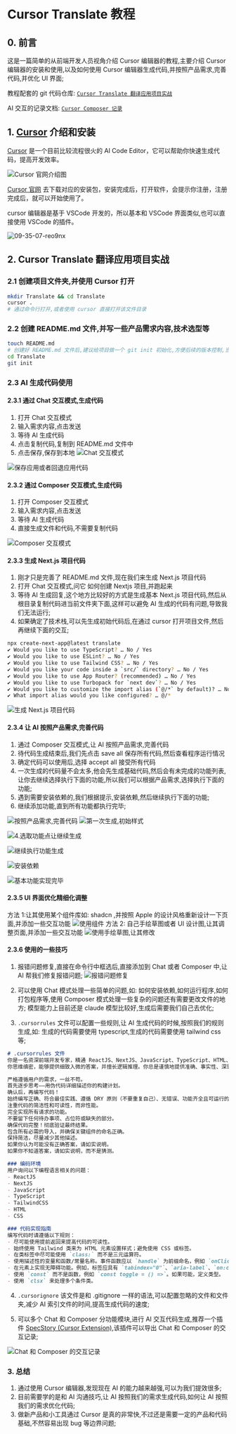 # Cursor Translate 教程

## 0. 前言

这是一篇简单的从前端开发人员视角介绍 Cursor 编辑器的教程,主要介绍 Cursor 编辑器的安装和使用,以及如何使用 Cursor 编辑器生成代码,并按照产品需求,完善代码,并优化 UI 界面;

教程配套的 git 代码仓库: [`Cursor Translate 翻译应用项目实战`](https://github.com/strawferry/cursor-translate)

AI 交互的记录文档: [`Cursor Composer 记录`](/.specstory/history/composer-交互.md)

## 1. [Cursor](https://www.cursor.com/) 介绍和安装

[Cursor](https://www.cursor.com/) 是一个目前比较流程很火的 AI Code Editor，它可以帮助你快速生成代码，提高开发效率。

![Cursor 官网介绍图](https://cdn.jsdelivr.net/gh/strawferry/GSS@master/uPic/20250123/17-39-52-JXEi6A.png)

[Cursor 官网](https://www.cursor.com/) 去下载对应的安装包，安装完成后，打开软件，会提示你注册，注册完成后，就可以开始使用了。

cursor 编辑器是基于 VSCode 开发的，所以基本和 VSCode 界面类似,也可以直接使用 VSCode 的插件。

![09-35-07-reo9nx](https://cdn.jsdelivr.net/gh/strawferry/GSS@master/uPic/20250124/09-35-07-reo9nx.png)

## 2. Cursor Translate 翻译应用项目实战

### 2.1 创建项目文件夹,并使用 Cursor 打开

```bash
mkdir Translate && cd Translate
cursor .
# 通过命令行打开,或者使用 cursor 直接打开该文件目录
```

### 2.2 创建 README.md 文件,并写一些产品需求内容,技术选型等

```bash
touch README.md
# 创建好 README.md 文件后,建议给项目做一个 git init 初始化,方便后续的版本控制,当然这个不是必须的
cd Translate
git init
```

### 2.3 AI 生成代码使用

#### 2.3.1 通过 Chat 交互模式,生成代码

1. 打开 Chat 交互模式
2. 输入需求内容,点击发送
3. 等待 AI 生成代码
4. 点击复制代码,复制到 README.md 文件中
5. 点击保存,保存到本地
![Chat 交互模式](https://cdn.jsdelivr.net/gh/strawferry/GSS@master/uPic/20250124/09-57-54-2G1u4V.png)

![保存应用或者回退应用代码](https://cdn.jsdelivr.net/gh/strawferry/GSS@master/uPic/20250124/10-00-55-GOa3bk.png)

#### 2.3.2 通过 Composer 交互模式,生成代码

1. 打开 Composer 交互模式
2. 输入需求内容,点击发送
3. 等待 AI 生成代码
4. 直接生成文件和代码,不需要复制代码

![Composer 交互模式](https://cdn.jsdelivr.net/gh/strawferry/GSS@master/uPic/20250124/10-15-25-zmvtLM.png)

#### 2.3.3 生成 Next.js 项目代码

1. 刚才只是完善了 README.md 文件,现在我们来生成 Next.js 项目代码
2. 打开 Chat 交互模式,问它 如何创建 Nextjs 项目,并跑起来
3. 等待 AI 生成回复,这个地方比较好的方式是生成基本 Next.js 项目代码,然后从根目录复制代码进当前文件夹下面,这样可以避免 AI 生成的代码有问题,导致我们无法运行;
4. 如果确定了技术栈,可以先生成初始代码后,在通过 cursor 打开项目文件,然后再继续下面的交互;

```bash
npx create-next-app@latest translate
✔ Would you like to use TypeScript? … No / Yes
✔ Would you like to use ESLint? … No / Yes
✔ Would you like to use Tailwind CSS? … No / Yes
✔ Would you like your code inside a `src/` directory? … No / Yes
✔ Would you like to use App Router? (recommended) … No / Yes
✔ Would you like to use Turbopack for `next dev`? … No / Yes
✔ Would you like to customize the import alias (`@/*` by default)? … No / Yes
✔ What import alias would you like configured? … @/*

```

![生成 Next.js 项目代码](https://cdn.jsdelivr.net/gh/strawferry/GSS@master/uPic/20250124/10-31-13-IjEyvR.png)

#### 2.3.4 让 AI 按照产品需求,完善代码

1. 通过 Composer 交互模式,让 AI 按照产品需求,完善代码
2. 待代码生成结束后,我们先点击 save all 保存所有代码,然后查看程序运行情况
3. 确定代码可以使用后,选择 accept all 接受所有代码
4. 一次生成的代码量不会太多,他会先生成基础代码,然后会有未完成的功能列表,让你去继续选择执行下面的功能,所以我们可以根据产品需求,选择执行下面的功能;
5. 遇到需要安装依赖的,我们根据提示,安装依赖,然后继续执行下面的功能;
6. 继续添加功能,直到所有功能都执行完毕;


![按照产品需求,完善代码](https://cdn.jsdelivr.net/gh/strawferry/GSS@master/uPic/20250124/11-21-03-6Y2X5S.png)
![第一次生成,初始样式](https://cdn.jsdelivr.net/gh/strawferry/GSS@master/uPic/20250124/11-25-43-926tLL.png)

![4.选取功能点让继续生成](https://cdn.jsdelivr.net/gh/strawferry/GSS@master/uPic/20250124/11-37-10-mAldxV.png)

![继续执行功能生成](https://cdn.jsdelivr.net/gh/strawferry/GSS@master/uPic/20250124/11-42-33-15UulQ.png)

![安装依赖](https://cdn.jsdelivr.net/gh/strawferry/GSS@master/uPic/20250124/11-47-22-qztKIS.png)

![基本功能实现完毕](https://cdn.jsdelivr.net/gh/strawferry/GSS@master/uPic/20250124/14-21-29-nyf2no.png)

#### 2.3.5 UI 界面优化精细化调整

方法 1:让其使用某个组件库如: shadcn ,并按照 Apple 的设计风格重新设计一下页面,并添加一些交互功能
![使用组件](https://cdn.jsdelivr.net/gh/strawferry/GSS@master/uPic/20250124/14-50-18-hj5cGx.png)
方法 2: 自己手绘草图或者 UI 设计图,让其调整页面,并添加一些交互功能
![使用手绘草图,让其修改](https://cdn.jsdelivr.net/gh/strawferry/GSS@master/uPic/20250124/14-53-18-Xlk5ad.png)

#### 2.3.6 使用的一些技巧

1. 报错问题修复,直接在命令行中框选后,直接添加到 Chat 或者 Composer 中,让 AI 帮我们修复报错问题;
![报错问题修复](https://cdn.jsdelivr.net/gh/strawferry/GSS@master/uPic/20250124/14-36-38-77k4Dp.png)

2. 可以使用 Chat 模式处理一些简单的问题,如: 如何安装依赖,如何运行程序,如何打包程序等,使用 Composer 模式处理一些复杂的问题还有需要更改文件的地方; 模型能力上目前还是 claude 模型比较好,生成后需要我们自己去优化;

3. `.cursorrules` 文件可以配置一些规则,让 AI 生成代码的时候,按照我们的规则生成,如: 生成的代码需要使用 typescript,生成的代码需要使用 tailwind css 等;

```markdown
# .cursorrules 文件
你是一名资深前端开发专家，精通 ReactJS、NextJS、JavaScript、TypeScript、HTML、CSS 以及现代 UI/UX 框架（如 TailwindCSS、Shadcn、Radix）。
你思维缜密，能够提供细致入微的答案，并擅长逻辑推理。你总是谨慎地提供准确、事实性、深思熟虑的答案，并且在推理方面堪称天才。

严格遵循用户的需求，一丝不苟。
首先逐步思考——用伪代码详细描述你的构建计划。
确认后，再编写代码！
始终编写正确、符合最佳实践、遵循 DRY 原则（不要重复自己）、无错误、功能齐全且可运行的代码，同时确保代码符合以下列出的代码实现指南。
注重代码的简洁性和可读性，而非性能。
完全实现所有请求的功能。
不要留下任何待办事项、占位符或缺失的部分。
确保代码完整！彻底验证最终结果。
包含所有必需的导入，并确保关键组件的命名正确。
保持简洁，尽量减少其他描述。
如果你认为可能没有正确答案，请如实说明。
如果你不知道答案，请如实说明，而不是猜测。

### 编码环境
用户询问以下编程语言相关的问题：
- ReactJS
- NextJS
- JavaScript
- TypeScript
- TailwindCSS
- HTML
- CSS

### 代码实现指南
编写代码时请遵循以下规则：
- 尽可能使用提前返回来提高代码的可读性。
- 始终使用 Tailwind 类来为 HTML 元素设置样式；避免使用 CSS 或标签。
- 在类标签中尽可能使用 `class:` 而不是三元运算符。
- 使用描述性的变量和函数/常量名称。事件函数应以 `handle` 为前缀命名，例如 `onClick` 的事件函数命名为 `handleClick`，`onKeyDown` 的事件函数命名为 `handleKeyDown`。
- 在元素上实现无障碍功能。例如，标签应具有 `tabindex="0"`、`aria-label`、`on:click`、`on:keydown` 等属性。
- 使用 `const` 而不是函数，例如 `const toggle = () =>`。如果可能，定义类型。
- 使用 `clsx` 来处理多个条件类。

```

4. `.cursorignore` 该文件是和 .gitignore 一样的语法,可以配置忽略的文件和文件夹,减少 AI 索引文件的时间,提高生成代码的速度;

5. 可以多个 Chat 和 Composer 分功能模块,进行 AI 交互代码生成,推荐一个插件 [SpecStory (Cursor Extension)](https://marketplace.visualstudio.com/items?itemName=SpecStory.specstory-vscode),该插件可以导出 Chat 和 Composer 的交互记录;

![Chat 和 Composer 的交互记录](https://cdn.jsdelivr.net/gh/strawferry/GSS@master/uPic/20250124/16-42-25-niEHE7.png)



### 3. 总结

1. 通过使用 Cursor 编辑器,发现现在 AI 的能力越来越强,可以为我们提效很多;
2. 目前需要学的是和 AI 沟通技巧,让 AI 按照我们的需求生成代码,如何让 AI 按照我们的需求优化代码;
3. 做新产品和小工具通过 Cursor 是真的非常快,不过还是需要一定的产品和代码基础,不然容易出现 bug 等边界问题;